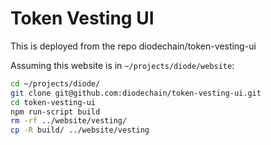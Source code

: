# Token Vesting UI

This is deployed from the repo diodechain/token-vesting-ui

Assuming this website is in `~/projects/diode/website`:

```bash
cd ~/projects/diode/
git clone git@github.com:diodechain/token-vesting-ui.git
cd token-vesting-ui
npm run-script build
rm -rf ../website/vesting/
cp -R build/ ../website/vesting
```
